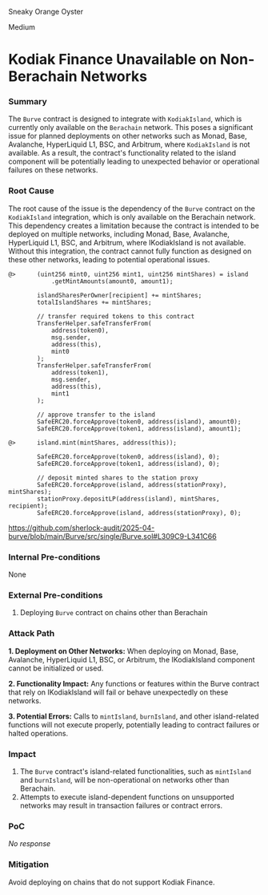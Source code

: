 Sneaky Orange Oyster

Medium

# Kodiak Finance Unavailable on Non-Berachain Networks

### Summary

The `Burve` contract is designed to integrate with `KodiakIsland`, which is currently only available on the `Berachain` network. This poses a significant issue for planned deployments on other networks such as Monad, Base, Avalanche, HyperLiquid L1, BSC, and Arbitrum, where `KodiakIsland` is not available. As a result, the contract's functionality related to the island component will be potentially leading to unexpected behavior or operational failures on these networks. 



### Root Cause

The root cause of the issue is the dependency of the `Burve` contract on the `KodiakIsland` integration, which is only available on the Berachain network. This dependency creates a limitation because the contract is intended to be deployed on multiple networks, including Monad, Base, Avalanche, HyperLiquid L1, BSC, and Arbitrum, where IKodiakIsland is not available. Without this integration, the contract cannot fully function as designed on these other networks, leading to potential operational issues.

```solidity
@>      (uint256 mint0, uint256 mint1, uint256 mintShares) = island
            .getMintAmounts(amount0, amount1);

        islandSharesPerOwner[recipient] += mintShares;
        totalIslandShares += mintShares;

        // transfer required tokens to this contract
        TransferHelper.safeTransferFrom(
            address(token0),
            msg.sender,
            address(this),
            mint0
        );
        TransferHelper.safeTransferFrom(
            address(token1),
            msg.sender,
            address(this),
            mint1
        );

        // approve transfer to the island
        SafeERC20.forceApprove(token0, address(island), amount0);
        SafeERC20.forceApprove(token1, address(island), amount1);

@>      island.mint(mintShares, address(this));

        SafeERC20.forceApprove(token0, address(island), 0);
        SafeERC20.forceApprove(token1, address(island), 0);

        // deposit minted shares to the station proxy
        SafeERC20.forceApprove(island, address(stationProxy), mintShares);
        stationProxy.depositLP(address(island), mintShares, recipient);
        SafeERC20.forceApprove(island, address(stationProxy), 0);
```
https://github.com/sherlock-audit/2025-04-burve/blob/main/Burve/src/single/Burve.sol#L309C9-L341C66

### Internal Pre-conditions

None

### External Pre-conditions

1. Deploying `Burve` contract on chains other than Berachain

### Attack Path

**1. Deployment on Other Networks:**
When deploying on Monad, Base, Avalanche, HyperLiquid L1, BSC, or Arbitrum, the IKodiakIsland component cannot be initialized or used.

**2. Functionality Impact:**
Any functions or features within the Burve contract that rely on IKodiakIsland will fail or behave unexpectedly on these networks.

**3. Potential Errors:**
Calls to `mintIsland`, `burnIsland`, and other island-related functions will not execute properly, potentially leading to contract failures or halted operations.

### Impact

1. The `Burve` contract's island-related functionalities, such as `mintIsland` and `burnIsland`, will be non-operational on networks other than Berachain.
2. Attempts to execute island-dependent functions on unsupported networks may result in transaction failures or contract errors.

### PoC

_No response_

### Mitigation

Avoid deploying on chains that do not support Kodiak Finance.